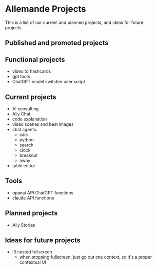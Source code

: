 # Allemande Projects

This is a list of our current and planned projects, and ideas for future projects.

## Published and promoted projects

## Functional projects

- video to flashcards
- gpt tools
- ChatGPT model switcher user script

## Current projects

- AI consulting
- Ally Chat
- code explanation
- video scenes and best images
- chat agents:
	- calc
	- python
	- search
	- clock
	- breakout
	- away
- table editor

## Tools

- opanai API ChatGPT functions
- claude API functions

## Planned projects

- Ally Stories

## Ideas for future projects

- i3 nested fullscreen
	- when stopping fullscreen, just go out one context, so it's a proper contextual UI
